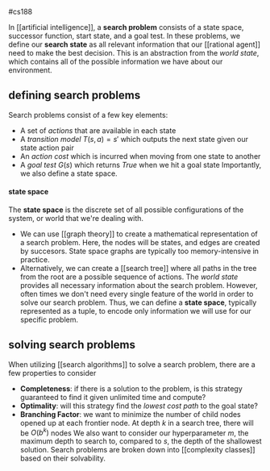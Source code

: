 #cs188 

In [[artificial intelligence]], a **search problem** consists of a state space, successor function, start state, and a goal test. In these problems, we define our **search state** as all relevant information that our [[rational agent]] need to make the best decision. This is an abstraction from the *world state*, which contains all of the possible information we have about our environment.

## defining search problems
Search problems consist of a few key elements: 
- A set of *actions* that are available in each state
- A *transition model*  $T(s, a) = s'$ which outputs the next state given our state action pair
- An *action cost* which is incurred when moving from one state to another
- A *goal test* $G(s)$ which returns $True$ when we hit a goal state
Importantly, we also define a state space.
#### state space
The **state space** is the discrete set of all possible configurations of the system, or world that we're dealing with.
- We can use [[graph theory]] to create a mathematical representation of a search problem. Here, the nodes will be states, and edges are created by succesors. State space graphs are typically too memory-intensive in practice.
- Alternatively, we can create a [[search tree]] where all paths in the tree from the root are a possible sequence of actions.
The *world state* provides all necessary information about the search problem. However, often times we don't need every single feature of the world in order to solve our search problem. Thus, we can define a **state space**, typically represented as a tuple, to encode only information we will use for our specific problem.

## solving search problems
When utilizing [[search algorithms]] to solve a search problem, there are a few properties to consider
- **Completeness**: if there is a solution to the problem, is this strategy guaranteed to find it given unlimited time and compute?
- **Optimality**: will this strategy find the *lowest cost path* to the goal state?
- **Branching Factor**: we want to minimize the number of child nodes opened up at each frontier node. At depth $k$ in a search tree, there will be $O(b^k)$ nodes
We also want to consider our hyperparameter $m$, the maximum depth to search to, compared to $s$, the depth of the shallowest solution. Search problems are broken down into [[complexity classes]] based on their solvability.

